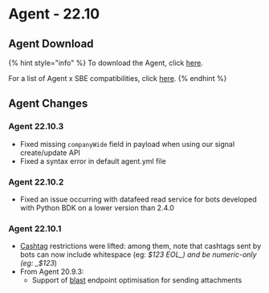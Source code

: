 # Agent - 22.10

## Agent Download

{% hint style="info" %}
To download the Agent, click [here](https://storage.googleapis.com/sym-platform/developers/rest-api/agent-22.10.3.zip).

For a list of Agent x SBE compatibilities, click [here](../../../agent-guide/sbe-x-agent-compatibility-matrix.md).
{% endhint %}

## Agent Changes

### Agent 22.10.3

* Fixed missing `companyWide` field in payload when using our signal create/update API
* Fixed a syntax error in default agent.yml file

### Agent 22.10.2

* Fixed an issue occurring with datafeed read service for bots developed with Python BDK on a lower version than 2.4.0

### Agent 22.10.1

* [Cashtag](../../../../bots/messages/overview-of-messageml/messageml-basic-format-tags/shorthand-tags/) restrictions were lifted: among them, note that cashtags sent by bots can now include whitespace (eg: _$123 EOL_) and be numeric-only (eg: _$123_)
* From Agent 20.9.3:
  * Support of [blast](https://developers.symphony.com/restapi/reference/blast-message) endpoint optimisation for sending attachments
